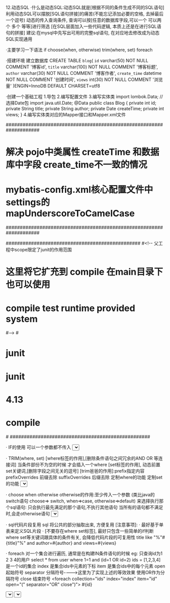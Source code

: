 12.动态SQL
·什么是动态SQL:动态SQL就是[根据不同的条件生成不同的SQL语句]
利用动态SQL可以摆脱[SQL语句拼接]的痛苦(不能忘记添加必要的空格, 去掉最后一个逗号)
动态的传入查询条件, 查询可以按[任意的数据库字段,可以一个 可以两个 多个 等等]进行筛选
[在SQL层面加入一些代码逻辑, 本质上还是在进行SQL语句的拼接]
建议:在mysql中先写出可用的完整sql语句, 在对应地去修改成为动态SQL实现通用

·主要学习一下语法
if
choose(when, otherwise)
trim(where, set)
foreach

·搭建环境
建立数据库
CREATE TABLE `blog`(
    `id` varchar(50) NOT NULL COMMENT '博客id',
    `title` varchar(100) NOT NULL COMMENT '博客标题',
    `author` varchar(30) NOT NULL COMMENT '博客作者',
    `create_time` datetime NOT NULL COMMENT '创建时间',
    `views` int(30) NOT NULL COMMENT '浏览量'
)ENGIN=InnoDB DEFAULT CHARSET=utf8

·创建一个基础工程
1.导包
2.编写配置文件
3.编写实体类
import lombok.Data;
// 选择Date包
import java.util.Date;
@Data
public class Blog {
    private int id;
    private String title;
    private String author;
    private Date createTime;
    private int views;
}
4.编写实体类对应的Mapper接口和Mapper.xml文件

####################################################################
# 解决 pojo中类属性 createTime 和数据库中字段 create_time不一致的情况
# mybatis-config.xml核心配置文件中settings的mapUnderscoreToCamelCase
####################################################################

################################################
#<!-- 父工程中scope限定了junit的作用范围
#     这里将它扩充到 compile 在main目录下也可以使用
#     compile test runtime provided system
#-->
#<dependency>
#    <groupId>junit</groupId>
#    <artifactId>junit</artifactId>
#    <version>4.13</version>
#    <scope>compile</scope>
#</dependency>
##################################################

· IF的使用 可以一个参数都不传入
<select id="queryBlogIF" parameterType="map" resultType="Blog">
    <!-- 这里的where 1=1是为了防止出现 where后面直接接上AND OR等连接词的情况 -->
    select * from mybatis.blog where 1=1
    <!-- 使用动态SQL语句进行拼接
         test可以理解为尝试进行一次判断
         test必须填写
    -->
    <if test="id!=null">
        and id=#{id}
    </if>
    <if test="title!=null">
        and title like "%"#{title}"%"
    </if>
</select>

· TRIM(where, set) 
[where标签的作用],[删除条件语句之间冗余的AND OR 等连接词]
当条件部份不为空的时候 才会插入一个where
[set标签的作用], 动态前置set关键词,[删除字段之间无关的逗号]
[trim爸爸的作用]:prefix指定内容 prefixOverrides 前缀去除 suffixOverrides 后缀去除
定制where的功能
<trim prefix="WHERE" prefixOverrides="AND |OR">
</trim>
定制set的功能
<trim prefix="SET" suffixOverrides=",">
</trim>
<select id="queryBlogIF2" parameterType="map" resultType="Blog">
    <!-- 使用where标签 代替不正规的where 1=1写法
         (去掉了第一个判断条件前面的and) -->
    select * from mybatis.blog
    <where>
        <if test="id!=null">
            id=#{id}
        </if>
        <if test="title!=null">
            and title like "%"#{title}"%"
        </if>
    </where>
</select>

· choose when otherwise otherwise的作用:至少传入一个参数
(类比java的switch语句 choose=> switch, when=>case, otherwise=>default)
来选择执行那个sql语句:
只会执行最先满足的那个语句,不执行其他语句
当所有的语句都不满足时,会走otherwise语句
    <select id="queryBlogChoose" parameterType="map" resultType="Blog">
        select * from mybatis.blog
        <where>
            <!-- 只会执行最先满足的那个语句,不执行其他语句
                 当所有的语句都不满足时,会走otherwise语句
            -->
            <choose>
                <when test="title!=null">
                    <!-- 使用了where标签 第一个不加and -->
                    title like "%"#{title}"%"
                </when>
                <when test="author!=null">
                    and author=#{author}
                </when>
                <!-- 不管怎样 都会带上这个条件查询 -->
                <otherwise>
                    and views=#{views}
                </otherwise>
            </choose>
        </where>
    </select>
    
· sql代码片段复用 
sql
将公共的部分抽取出来, 方便复用
[注意事项]:
· 最好基于单表来定义SQL片段
· [不要存在where set标签], 最好只包含一些简单的if判断
  where set等关键词跟具体的条件有关, 会降低代码片段的可复用性
<sql id="queryBlogChoose-choose">
    <choose>
        <when test="title!=null">
            <!-- 使用了where标签 第一个不加and -->
            title like "%"#{title}"%"
        </when>
        <when test="author!=null">
            and author=#{author}
        </when>
        <!-- 不管怎样 都会带上这个条件查询 -->
        <otherwise>
            and views=#{views}
        </otherwise>
    </choose>
</sql>

· foreach 对一个集合进行遍历, 通常是在构建IN条件语句的时候
eg: 只查询id为1 2 3 4的用户
select * from user where 1=1 and (id=1 OR id=2)
ids = [1,2,3,4] 是一个id的集合
index 是集合ids中元素的下标
item 是集合ids中的每个元素
open 起始符号
separator 分隔符号---->这里为了实现上述的等效效果 使用OR作为分隔符号
close 结束符号
<foreach collection="ids" index="index" item="id"
    open="(" separator="OR" close")">
    #{id}
</foreach>
<!--
    select * from user where 1=1 and (id=1 OR id=2)
    传入一个map为参数,map中保存一个数组/列表/list,取名为ids,
    用一个collection="ids"来接收
    日志语句Preparing: select * from mybatis.blog WHERE ( id = ? or id = ? )
 -->
<select id="queryBlogForeach" parameterType="map" resultType="Blog">
    select * from mybatis.blog
    <where>
        <foreach collection="ids" index="i" item="id"
                 open="and (" separator="or" close=")">
            id = #{id}
        </foreach>
    </where>
</select>

<!--
    用[]只是为了表示相对于上面的改动,代码中不包括中括号
    select * from user where id in (1,2)
    传入一个map为参数,map中保存一个数组/列表/list,取名为ids,
    用一个collection="ids"来接收
    日志语句Preparing: select * from mybatis.blog where id in (1,2)
 -->
<select id="queryBlogForeach2" parameterType="map" resultType="Blog">
    select * from mybatis.blog [where id in]
    [去掉where标签,也可以用上]
    <foreach collection="ids" index="i" item="id"
             open="(" [separator=","] close=")">
             [#{id}]
    </foreach>
</select>
